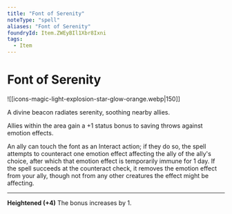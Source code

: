 ```yaml
---
title: "Font of Serenity"
noteType: "spell"
aliases: "Font of Serenity"
foundryId: Item.ZWEyBIl1Xbr8Ixni
tags:
  - Item
---
```


# Font of Serenity
![[icons-magic-light-explosion-star-glow-orange.webp|150]]

A divine beacon radiates serenity, soothing nearby allies.

Allies within the area gain a +1 status bonus to saving throws against emotion effects.

An ally can touch the font as an Interact action; if they do so, the spell attempts to counteract one emotion effect affecting the ally of the ally's choice, after which that emotion effect is temporarily immune for 1 day. If the spell succeeds at the counteract check, it removes the emotion effect from your ally, though not from any other creatures the effect might be affecting.

* * *

**Heightened (+4)** The bonus increases by 1.
